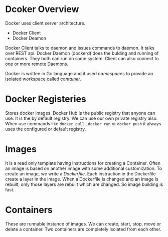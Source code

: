 # Dcoker Overview
Docker uses client server architecture. 
- Docker Client
- Docker Deamon

Docker Client talks to daemon and issues commands to daemon. It talks over REST api.
Docker Daemon (dockerd) does the bulding and running of containers.
They both can run on same system.
Client can also connect to one or more remote Daemons.

Docker is written in Go language and it used *namespaces* to provide an isolated workspace called *container*.

# Docker Registeries
Stores docker images. 
Docker Hub is the public registry that anyone can use.
It is the by default registry.
We can use our own private registry also.
When use commands like `docker pull` ,  `docker run` or `docker push`  it always uses the configured or default registry.

# Images
It is a read only template having instructions for creating a Container.
Often an image is based on another image with some additional customization.
To create an image, we write a *Dockerfile*. Each instruction in the Dockerfile create a layer in the image. 
When a Dockerfile is changed and an image is rebuilt, only those layers are rebuilt which are changed. So image building is fast.

# Containers
These are runnable instance of images.
We can create, start, stop, move or delete a container.
Two containers are completely isolated from each other.
